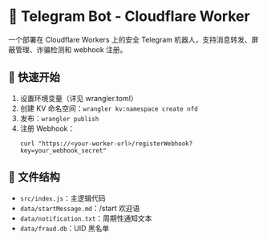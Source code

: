 # 🤖 Telegram Bot - Cloudflare Worker

一个部署在 Cloudflare Workers 上的安全 Telegram 机器人，支持消息转发、屏蔽管理、诈骗检测和 webhook 注册。

## 🚀 快速开始

1. 设置环境变量（详见 wrangler.toml）
2. 创建 KV 命名空间：`wrangler kv:namespace create nfd`
3. 发布：`wrangler publish`
4. 注册 Webhook：
   ```
   curl "https://<your-worker-url>/registerWebhook?key=your_webhook_secret"
   ```

## 📂 文件结构

- `src/index.js`：主逻辑代码
- `data/startMessage.md`：/start 欢迎语
- `data/notification.txt`：周期性通知文本
- `data/fraud.db`：UID 黑名单
